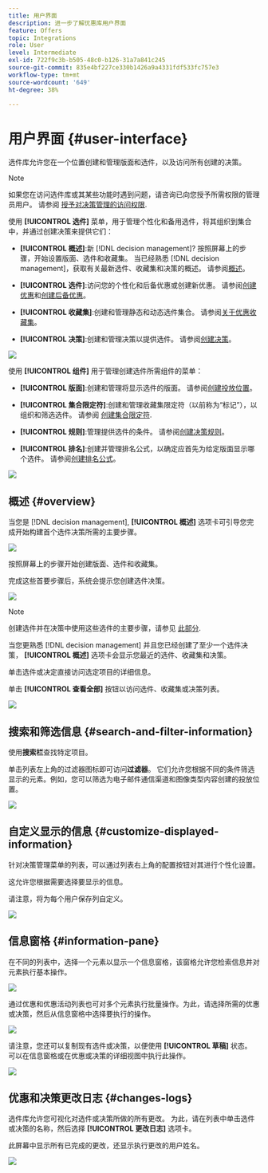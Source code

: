 ```yaml
---
title: 用户界面
description: 进一步了解优惠库用户界面
feature: Offers
topic: Integrations
role: User
level: Intermediate
exl-id: 722f9c3b-b505-48c0-b126-31a7a841c245
source-git-commit: 835e4bf227ce330b1426a9a4331fdf533fc757e3
workflow-type: tm+mt
source-wordcount: '649'
ht-degree: 38%

---
```


# 用户界面 {#user-interface}

选件库允许您在一个位置创建和管理版面和选件，以及访问所有创建的决策。

>[!NOTE]
>
>如果您在访问选件库或其某些功能时遇到问题，请咨询已向您授予所需权限的管理员用户。 请参阅 [授予对决策管理的访问权限](starting-offer-decisioning.md#granting-acess-to-decision-management).

使用  **[!UICONTROL 选件]** 菜单，用于管理个性化和备用选件，将其组织到集合中，并通过创建决策来提供它们：

* **[!UICONTROL 概述]**:新 [!DNL decision management]? 按照屏幕上的步骤，开始设置版面、选件和收藏集。 当已经熟悉 [!DNL decision management]，获取有关最新选件、收藏集和决策的概述。 请参阅[概述](#overview)。

* **[!UICONTROL 选件]**:访问您的个性化和后备优惠或创建新优惠。 请参阅[创建优惠](../offer-library/creating-personalized-offers.md)和[创建后备优惠](../offer-library/creating-fallback-offers.md)。

* **[!UICONTROL 收藏集]**:创建和管理静态和动态选件集合。 请参阅[关于优惠收藏集](../offer-library/creating-collections.md)。

* **[!UICONTROL 决策]**:创建和管理决策以提供选件。 请参阅[创建决策](../offer-activities/create-offer-activities.md)。

![](../assets/offers_menu.png)

使用  **[!UICONTROL 组件]** 用于管理创建选件所需组件的菜单：

* **[!UICONTROL 版面]**:创建和管理将显示选件的版面。 请参阅[创建投放位置](../offer-library/creating-placements.md)。

* **[!UICONTROL 集合限定符]**:创建和管理收藏集限定符（以前称为“标记”），以组织和筛选选件。 请参阅 [创建集合限定符](../offer-library/creating-tags.md).

* **[!UICONTROL 规则]**:管理提供选件的条件。 请参阅[创建决策规则](../offer-library/creating-decision-rules.md)。

* **[!UICONTROL 排名]**:创建并管理排名公式，以确定应首先为给定版面显示哪个选件。 请参阅[创建排名公式](../ranking/create-ranking-formulas.md)。

![](../assets/offer_activities.png)

## 概述 {#overview}

当您是 [!DNL decision management], **[!UICONTROL 概述]** 选项卡可引导您完成开始构建首个选件决策所需的主要步骤。

![](../assets/overview_onboarding.png)

按照屏幕上的步骤开始创建版面、选件和收藏集。

完成这些首要步骤后，系统会提示您创建选件决策。

![](../assets/overview_collection-created.png)

>[!NOTE]
>
>创建选件并在决策中使用这些选件的主要步骤，请参见 [此部分](../offer-library/key-steps.md).

当您更熟悉 [!DNL decision management] 并且您已经创建了至少一个选件决策， **[!UICONTROL 概述]** 选项卡会显示您最近的选件、收藏集和决策。

单击选件或决定直接访问选定项目的详细信息。

单击 **[!UICONTROL 查看全部]** 按钮以访问选件、收藏集或决策列表。

![](../assets/overview_view-all.png)

## 搜索和筛选信息 {#search-and-filter-information}

使用&#x200B;**搜索栏**&#x200B;查找特定项目。

单击列表左上角的过滤器图标即可访问&#x200B;**过滤器**。 它们允许您根据不同的条件筛选显示的元素。例如，您可以筛选为电子邮件通信渠道和图像类型内容创建的投放位置。

![](../assets/filters.png)

## 自定义显示的信息 {#customize-displayed-information}

针对决策管理菜单的列表，可以通过列表右上角的配置按钮对其进行个性化设置。

这允许您根据需要选择要显示的信息。

请注意，将为每个用户保存列自定义。

![](../assets/columns.png)

## 信息窗格 {#information-pane}

在不同的列表中，选择一个元素以显示一个信息窗格，该窗格允许您检索信息并对元素执行基本操作。

![](../assets/information-pane.png)

通过优惠和优惠活动列表也可对多个元素执行批量操作。为此，请选择所需的优惠或决策，然后从信息窗格中选择要执行的操作。

![](../assets/bulk-actions.png)

请注意，您还可以复制现有选件或决策，以便使用 **[!UICONTROL 草稿]** 状态。 可以在信息窗格或在优惠或决策的详细视图中执行此操作。

![](../assets/duplicate-offer.png)

## 优惠和决策更改日志 {#changes-logs}

选件库允许您可视化对选件或决策所做的所有更改。 为此，请在列表中单击选件或决策的名称，然后选择 **[!UICONTROL 更改日志]** 选项卡。

此屏幕中显示所有已完成的更改，还显示执行更改的用户姓名。

![](../assets/change-logs.png)
